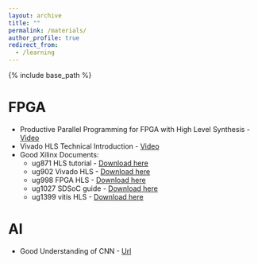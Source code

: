 ```yaml
---
layout: archive
title: ""
permalink: /materials/
author_profile: true
redirect_from:
  - /learning
---
```


{% include base_path %}

FPGA
======
* Productive Parallel Programming for FPGA with High Level Synthesis - [Video](https://www.youtube.com/watch?v=2UvUP2hxMyI)
* Vivado HLS Technical Introduction - [Video](https://www.youtube.com/watch?v=5lYq8_bqAcI)
* Good Xilinx Documents:
  * ug871 HLS tutorial  - [Download here](https://jeremyatedge.github.io/files/ug871-vivado-high-level-synthesis-tutorial.pdf)
  * ug902 Vivado HLS    - [Download here](https://jeremyatedge.github.io/files/ug902-vivado-high-level-synthesis.pdf)
  * ug998 FPGA HLS      - [Download here](https://jeremyatedge.github.io/files/ug998-vivado-intro-fpga-design-hls.pdf)
  * ug1027 SDSoC guide  - [Download here](https://jeremyatedge.github.io/files/ug1027-sdsoc-user-guide.pdf)
  * ug1399 vitis HLS    - [Download here](https://jeremyatedge.github.io/files/ug1399-vitis-hls.pdf)

AI
======
* Good Understanding of CNN - [Url](https://stanford.edu/~shervine/teaching/cs-230/cheatsheet-convolutional-neural-networks)
